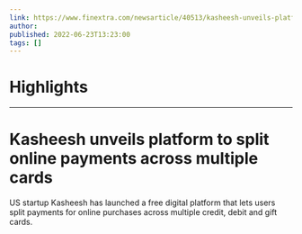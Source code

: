 ```yaml
---
link: https://www.finextra.com/newsarticle/40513/kasheesh-unveils-platform-to-split-online-payments-across-multiple-cards?utm_medium=rssfinextra&utm_source=finextrafeed
author: 
published: 2022-06-23T13:23:00
tags: []
---
```

# Highlights


---
# Kasheesh unveils platform to split online payments across multiple cards
US startup Kasheesh has launched a free digital platform that lets users split payments for online purchases across multiple credit, debit and gift cards.